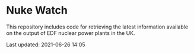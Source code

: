 # Nuke Watch

This repository includes code for retrieving the latest information available on the output of EDF nuclear power plants in the UK.

Last updated: 2021-06-26 14:05